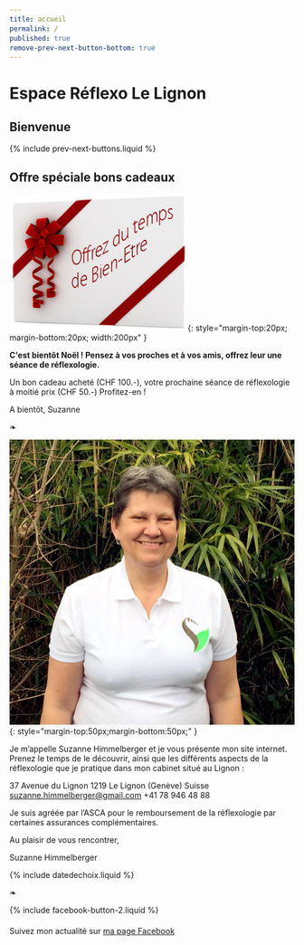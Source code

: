 ```yaml
---
title: accueil
permalink: /
published: true
remove-prev-next-button-bottom: true
---
```


# Espace Réflexo Le Lignon

## Bienvenue

{% include prev-next-buttons.liquid %}

## Offre spéciale bons cadeaux

![Logo Réseau Cancer du Sein](./images/boncadeau.jpg){: style="margin-top:20px; margin-bottom:20px; width:200px" }

**C'est bientôt Noël ! Pensez à vos proches et à vos amis, offrez leur une séance de réflexologie.**

Un bon cadeau acheté (CHF 100.-), votre prochaine séance de réflexologie à moitié prix (CHF 50.-)
Profitez-en !

A bientôt, Suzanne

❧

![Suzanne Himmelberger](./images/suzanne-himmelberger.jpg){: style="margin-top:50px;margin-bottom:50px;" }

Je m’appelle Suzanne Himmelberger et je vous présente mon site internet. Prenez le temps de le découvrir, ainsi que les différents aspects de la réflexologie que je pratique dans mon cabinet situé au Lignon :

37 Avenue du Lignon
1219 Le Lignon (Genève)
Suisse
[suzanne.himmelberger@gmail.com](mailto:suzanne.himmelberger@gmail.com)
<i class="fa fa-mobile"></i> +41 78 946 48 88

Je suis agréée par l’ASCA pour le remboursement de la réflexologie par certaines assurances complémentaires.

Au plaisir de vous rencontrer,

Suzanne Himmelberger

{% include datedechoix.liquid %}

❧

{% include facebook-button-2.liquid %}

<div style="margin-top: 20px"></div>

Suivez mon actualité sur
[ma page Facebook <i class="fa fa-facebook-official"></i>](https://www.facebook.com/R%C3%A9flexologie-Suzanne-Himmelberger-519481181567251/?fref=ts)
